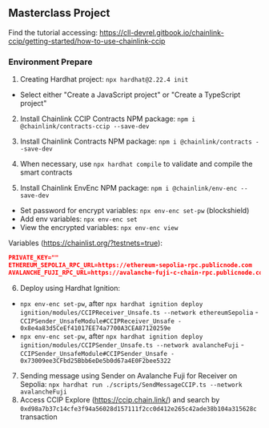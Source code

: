 ## Masterclass Project

Find the tutorial accessing: https://cll-devrel.gitbook.io/chainlink-ccip/getting-started/how-to-use-chainlink-ccip

### Environment Prepare

1. Creating Hardhat project: `npx hardhat@2.22.4 init`
- Select either "Create a JavaScript project" or "Create a TypeScript project"

2. Install Chainlink CCIP Contracts NPM package: `npm i @chainlink/contracts-ccip --save-dev`

3. Install Chainlink Contracts NPM package: `npm i @chainlink/contracts --save-dev`

4. When necessary, use `npx hardhat compile` to validate and compile the smart contracts

5. Install Chainlink EnvEnc NPM package: `npm i @chainlink/env-enc --save-dev`
- Set password for encrypt variables: `npx env-enc set-pw` (blockshield)
- Add env variables: `npx env-enc set`
- View the encrypted variables: `npx env-enc view`

Variables (https://chainlist.org/?testnets=true): 
```json
PRIVATE_KEY=""
ETHEREUM_SEPOLIA_RPC_URL=https://ethereum-sepolia-rpc.publicnode.com
AVALANCHE_FUJI_RPC_URL=https://avalanche-fuji-c-chain-rpc.publicnode.com
```

6. Deploy using Hardhat Ignition: 
- `npx env-enc set-pw`, after `npx hardhat ignition deploy ignition/modules/CCIPReceiver_Unsafe.ts --network ethereumSepolia` - `CCIPSender_UnsafeModule#CCIPReceiver_Unsafe - 0x8e4a83d5CeEf41017EE74a7700A3CEA87120259e`
- `npx env-enc set-pw`, after `npx hardhat ignition deploy ignition/modules/CCIPSender_Unsafe.ts --network avalancheFuji` - `CCIPSender_UnsafeModule#CCIPSender_Unsafe - 0x73009ee3CFbd25Bbb6eDe5b0d67a4E0F2bee5322`

7. Sending message using Sender on Avalanche Fuji for Receiver on Sepolia: `npx hardhat run ./scripts/SendMessageCCIP.ts --network avalancheFuji`
8. Access CCIP Explore (https://ccip.chain.link/) and search by `0xd98a7b37c14cfe3f94a56028d157111f2cc0d412e265c42ade38b104a315628c` transaction
